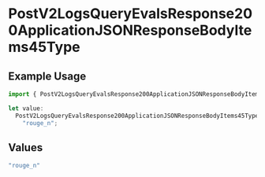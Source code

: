 # PostV2LogsQueryEvalsResponse200ApplicationJSONResponseBodyItems45Type

## Example Usage

```typescript
import { PostV2LogsQueryEvalsResponse200ApplicationJSONResponseBodyItems45Type } from "orq-poc-typescript-multi-env-version/models/operations";

let value:
  PostV2LogsQueryEvalsResponse200ApplicationJSONResponseBodyItems45Type =
    "rouge_n";
```

## Values

```typescript
"rouge_n"
```